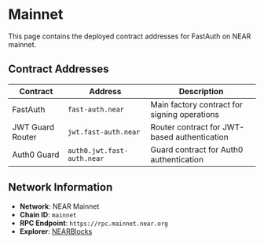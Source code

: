 # Mainnet

This page contains the deployed contract addresses for FastAuth on NEAR mainnet.

## Contract Addresses

| Contract | Address | Description |
|----------|---------|-------------|
| FastAuth | `fast-auth.near` | Main factory contract for signing operations |
| JWT Guard Router | `jwt.fast-auth.near` | Router contract for JWT-based authentication |
| Auth0 Guard | `auth0.jwt.fast-auth.near` | Guard contract for Auth0 authentication |

## Network Information

- **Network**: NEAR Mainnet
- **Chain ID**: `mainnet`
- **RPC Endpoint**: `https://rpc.mainnet.near.org`
- **Explorer**: [NEARBlocks](https://nearblocks.io/)
